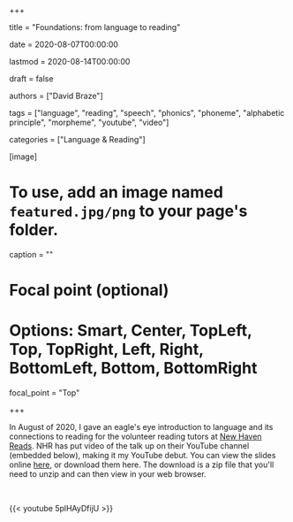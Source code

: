 +++ 

title = "Foundations: from language to reading" 

date = 2020-08-07T00:00:00 

lastmod = 2020-08-14T00:00:00 

draft = false

authors = ["David Braze"]

tags = ["language", "reading", "speech", "phonics", "phoneme", "alphabetic principle", "morpheme", "youtube", "video"] 

categories = ["Language & Reading"]

[image]
  # To use, add an image named `featured.jpg/png` to your page's folder.
  caption = ""
  # Focal point (optional)
  # Options: Smart, Center, TopLeft, Top, TopRight, Left, Right, BottomLeft, Bottom, BottomRight
  focal_point = "Top"

+++

In August of 2020, I gave an eagle's eye introduction to language and its connections to reading for the volunteer reading tutors at [New Haven Reads](https://newhavenreads.org/). NHR has put video of the talk up on their YouTube channel (embedded below), making it my YouTube debut. You can view the slides online [here](/static/html/foundations-lang-lit-NHR.html), or download them here. The download is a zip file that you'll need to unzip and can then view in your web browser.

<br>

{{< youtube 5plHAyDfijU >}}

<br><br>

